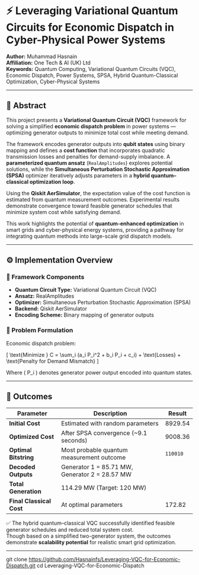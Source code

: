 # ⚡ Leveraging Variational Quantum Circuits for Economic Dispatch in Cyber-Physical Power Systems  

**Author:** Muhammad Hasnain  
**Affiliation:** One Tech & AI (UK) Ltd  
**Keywords:** Quantum Computing, Variational Quantum Circuits (VQC), Economic Dispatch, Power Systems, SPSA, Hybrid Quantum-Classical Optimization, Cyber-Physical Systems  

---

## 🧠 Abstract  

This project presents a **Variational Quantum Circuit (VQC)** framework for solving a simplified **economic dispatch problem** in power systems — optimizing generator outputs to minimize total cost while meeting demand.  

The framework encodes generator outputs into **qubit states** using binary mapping and defines a **cost function** that incorporates quadratic transmission losses and penalties for demand-supply imbalance. A **parameterized quantum ansatz** (`RealAmplitudes`) explores potential solutions, while the **Simultaneous Perturbation Stochastic Approximation (SPSA)** optimizer iteratively adjusts parameters in a **hybrid quantum–classical optimization loop**.  

Using the **Qiskit AerSimulator**, the expectation value of the cost function is estimated from quantum measurement outcomes. Experimental results demonstrate convergence toward feasible generator schedules that minimize system cost while satisfying demand.  

This work highlights the potential of **quantum-enhanced optimization** in smart grids and cyber-physical energy systems, providing a pathway for integrating quantum methods into large-scale grid dispatch models.  

---

## ⚙️ Implementation Overview  

### 🧩 Framework Components  
- **Quantum Circuit Type:** Variational Quantum Circuit (VQC)  
- **Ansatz:** RealAmplitudes  
- **Optimizer:** Simultaneous Perturbation Stochastic Approximation (SPSA)  
- **Backend:** Qiskit AerSimulator  
- **Encoding Scheme:** Binary mapping of generator outputs  

### 🧮 Problem Formulation  
Economic dispatch problem:  

\[
\text{Minimize } C = \sum_i (a_i P_i^2 + b_i P_i + c_i) + \text{Losses} + \text{Penalty for Demand Mismatch}
\]  

Where \( P_i \) denotes generator power output encoded into quantum states.  

---

## 🚀 Outcomes  

| Parameter | Description | Result |
|------------|--------------|--------|
| **Initial Cost** | Estimated with random parameters | 8929.54 |
| **Optimized Cost** | After SPSA convergence (~9.1 seconds) | 9008.36 |
| **Optimal Bitstring** | Most probable quantum measurement outcome | `110010` |
| **Decoded Outputs** | Generator 1 = 85.71 MW, Generator 2 = 28.57 MW |  |
| **Total Generation** | 114.29 MW (Target: 120 MW) |  |
| **Final Classical Cost** | At optimal parameters | 172.82 |

✅ The hybrid quantum–classical VQC successfully identified feasible generator schedules and reduced total system cost.  
Though based on a simplified two-generator system, the outcomes demonstrate **scalability potential** for realistic smart grid optimization.  

---

git clone https://github.com/Hasnainfs/Leveraging-VQC-for-Economic-Dispatch.git
cd Leveraging-VQC-for-Economic-Dispatch
 

